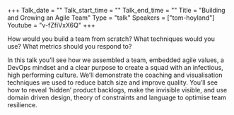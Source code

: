 +++
Talk_date = ""
Talk_start_time = ""
Talk_end_time = ""
Title = "Building and Growing an Agile Team"
Type = "talk"
Speakers = ["tom-hoyland"]
Youtube = "v-fZfiVxX6Q"
+++

How would you build a team from scratch? What techniques would you use? What metrics should you respond to? 

In this talk you’ll see how we assembled a team, embedded agile values, a DevOps mindset and a clear purpose to create a squad with an infectious, high performing culture. We’ll demonstrate the coaching and visualisation techniques we used to reduce batch size and improve quality. You’ll see how to reveal ‘hidden’ product backlogs, make the invisible visible, and use domain driven design, theory of constraints and language to optimise team resilience.

